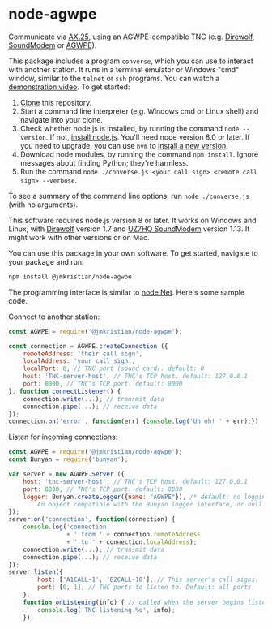 # node-agwpe
Communicate via [AX.25](https://www.tapr.org/pdf/AX25.2.2.pdf),
using an AGWPE-compatible TNC (e.g.
[Direwolf](https://github.com/wb2osz/direwolf),
[SoundModem](http://uz7.ho.ua/packetradio.htm) or
[AGWPE](https://www.sv2agw.com/downloads/)).

This package includes a program `converse`,
which you can use to interact with another station.
It runs in a terminal emulator or Windows "cmd" window, similar to the `telnet` or `ssh` programs.
You can watch a [demonstration video](https://youtu.be/MwgSv3Ae3Z0/).
To get started:

1. [Clone](https://www.techrepublic.com/article/how-to-clone-github-repository/) this repository.
2. Start a command line interpreter (e.g. Windows cmd or Linux shell) and navigate into your clone.
3. Check whether node.js is installed, by running the command `node --version`.
   If not, [install node.js](https://nodejs.org/en/download/).
   You'll need node version 8.0 or later.
   If you need to upgrade, you can use `nvm` to
   [install a new version](https://heynode.com/tutorial/install-nodejs-locally-nvm/).
4. Download node modules, by running the command `npm install`.
   Ignore messages about finding Python; they're harmless.
5. Run the command `node ./converse.js <your call sign> <remote call sign> --verbose`.

To see a summary of the command line options, run `node ./converse.js` (with no arguments).

This software requires node.js version 8 or later.
It works on Windows and Linux, with
[Direwolf](https://github.com/wb2osz/direwolf) version 1.7
and [UZ7HO SoundModem](http://uz7.ho.ua/packetradio.htm) version 1.13.
It might work with other versions or on Mac.

You can use this package in your own software.
To get started, navigate to your package and run:
```bash
npm install @jmkristian/node-agwpe
```

The programming interface is similar to
[node Net](https://nodejs.org/docs/latest-v8.x/api/net.html).
Here's some sample code.

Connect to another station:
```js
const AGWPE = require('@jmkristian/node-agwpe');

const connection = AGWPE.createConnection ({
    remoteAddress: 'their call sign',
    localAddress: 'your call sign',
    localPort: 0, // TNC port (sound card). default: 0
    host: 'TNC-server-host', // TNC's TCP host. default: 127.0.0.1
    port: 8000, // TNC's TCP port. default: 8000
}, function connectListener() {
    connection.write(...); // transmit data
    connection.pipe(...); // receive data
});
connection.on('error', function(err) {console.log('Uh oh! ' + err);})
```

Listen for incoming connections:
```js
const AGWPE = require('@jmkristian/node-agwpe');
const Bunyan = require('bunyan');

var server = new AGWPE.Server ({
    host: 'tnc-server-host', // TNC's TCP host. default: 127.0.0.1
    port: 8000, // TNC's TCP port. default: 8000
    logger: Bunyan.createLogger({name: "AGWPE"}), /* default: no logging
        An object compatible with the Bunyan logger interface, or null. */
});
server.on('connection', function(connection) {
    console.log('connection'
                + ' from ' + connection.remoteAddress
                + ' to ' + connection.localAddress);
    connection.write(...); // transmit data
    connection.pipe(...); // receive data
});
server.listen({
        host: ['A1CALL-1', 'B2CALL-10'], // This server's call signs.
        port: [0, 1], // TNC ports to listen to. Default: all ports
    },
    function onListening(info) { // called when the server begins listening
        console.log('TNC listening %o', info);
    });
```
